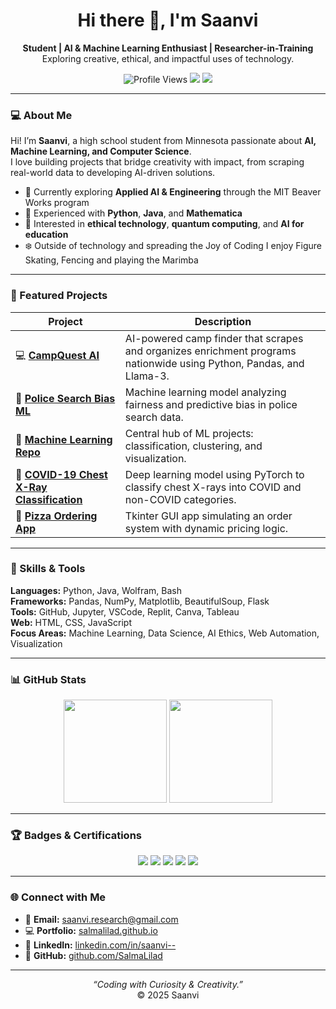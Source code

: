 <h1 align="center">Hi there 👋, I'm Saanvi</h1>
<p align="center">
  <strong>Student | AI & Machine Learning Enthusiast | Researcher-in-Training</strong><br>
  Exploring creative, ethical, and impactful uses of technology.
</p>

<p align="center">
  <img src="https://komarev.com/ghpvc/?username=salmalilad&label=Profile+Visits&color=ff4d4d&style=flat-square" alt="Profile Views"/>
  <img src="https://img.shields.io/badge/Focus-AI%20%26%20ML-red?style=flat-square"/>
  <img src="https://img.shields.io/badge/From-Minnesota-7f2aff?style=flat-square"/>
</p>

---

### 💻 About Me
Hi! I’m **Saanvi**, a high school student from Minnesota passionate about **AI, Machine Learning, and Computer Science**.  
I love building projects that bridge creativity with impact, from scraping real-world data to developing AI-driven solutions.  

- 🧠 Currently exploring **Applied AI & Engineering** through the MIT Beaver Works program  
- 🐍 Experienced with **Python**, **Java**, and **Mathematica**  
- 🧩 Interested in **ethical technology**, **quantum computing**, and **AI for education**  
- ❄️ Outside of technology and spreading the Joy of Coding I enjoy Figure Skating, Fencing and playing the Marimba

---

### 🚀 Featured Projects
| Project | Description |
|----------|--------------|
| 💻 [**CampQuest AI**](https://github.com/SalmaLilad/CampQuest) | AI-powered camp finder that scrapes and organizes enrichment programs nationwide using Python, Pandas, and Llama-3. |
| 🚓 [**Police Search Bias ML**](https://github.com/SalmaLilad/Police-Search-ML) | Machine learning model analyzing fairness and predictive bias in police search data. |
| 🧠 [**Machine Learning Repo**](https://github.com/SalmaLilad/Machine-Learning) | Central hub of ML projects: classification, clustering, and visualization. |
| 🦠 [**COVID-19 Chest X-Ray Classification**](https://github.com/SalmaLilad/Covid19-ML-Project) | Deep learning model using PyTorch to classify chest X-rays into COVID and non-COVID categories. |
| 🍕 [**Pizza Ordering App**](https://github.com/SalmaLilad/Pizza-Ordering-Project) | Tkinter GUI app simulating an order system with dynamic pricing logic. |


---

### 🧩 Skills & Tools
**Languages:** Python, Java, Wolfram, Bash  
**Frameworks:** Pandas, NumPy, Matplotlib, BeautifulSoup, Flask  
**Tools:** GitHub, Jupyter, VSCode, Replit, Canva, Tableau  
**Web:** HTML, CSS, JavaScript  
**Focus Areas:** Machine Learning, Data Science, AI Ethics, Web Automation, Visualization  

---

### 📊 GitHub Stats
<p align="center">
  <img src="https://github-readme-stats.vercel.app/api?username=salmalilad&show_icons=true&theme=radical&hide_border=true" height="165"/>
  <img src="https://github-readme-stats.vercel.app/api/top-langs/?username=salmalilad&layout=compact&theme=radical&hide_border=true" height="165"/>
</p>

---

### 🏆 Badges & Certifications
<p align="center">
  <img src="https://img.shields.io/badge/edX-CS50P%20Python-blue?style=flat-square"/>
  <img src="https://img.shields.io/badge/U%20of%20Michigan-Joy%20of%20Coding-maize?style=flat-square"/>
  <img src="https://img.shields.io/badge/MIT-BWSI%20Applied%20AI-red?style=flat-square"/>
  <img src="https://img.shields.io/badge/Kode%20With%20Klossy-Data%20Science-pink?style=flat-square"/>
  <img src="https://img.shields.io/badge/Wolfram-Summer%20Program-purple?style=flat-square"/>
</p>

---

### 🌐 Connect with Me
- 📧 **Email:** [saanvi.research@gmail.com](mailto:saanvi.research@gmail.com)  
- 💻 **Portfolio:** [salmalilad.github.io](https://salmalilad.github.io)  
- 🔗 **LinkedIn:** [linkedin.com/in/saanvi--](https://www.linkedin.com/in/saanvi--)  
- 🧠 **GitHub:** [github.com/SalmaLilad](https://github.com/SalmaLilad)

---

<p align="center">
  <em>“Coding with Curiosity & Creativity.”</em><br>
  © 2025 Saanvi
</p>


